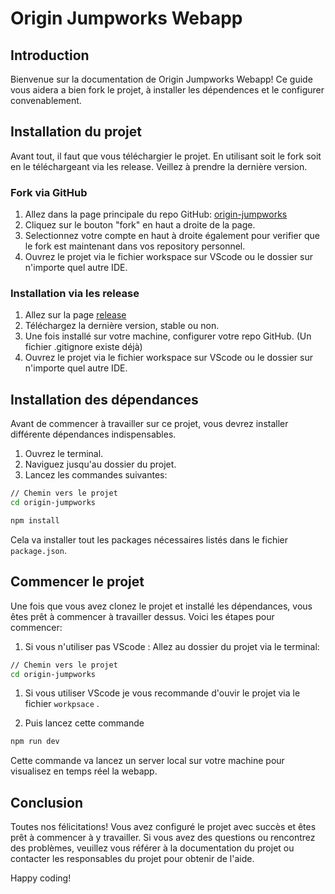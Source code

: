 # Origin Jumpworks Webapp

## Introduction

Bienvenue sur la documentation de Origin Jumpworks Webapp! Ce guide vous aidera a bien fork le projet, à installer les dépendences et le configurer convenablement.

## Installation du projet

Avant tout, il faut que vous téléchargier le projet. En utilisant soit le fork soit en le téléchargeant via les release. Veillez à prendre la dernière version.

### Fork via GitHub

1. Allez dans la page principale du repo GitHub: [origin-jumpworks](https://github.com/deavetheferret/origin-jumpworks)
2. Cliquez sur le bouton "fork" en haut a droite de la page.
3. Selectionnez votre compte en haut à droite également pour verifier que le fork est maintenant dans vos repository personnel.
4. Ouvrez le projet via le fichier workspace sur VScode ou le dossier sur n'importe quel autre IDE.

### Installation via les release

1. Allez sur la page [release](https://github.com/deavetheferret/origin-jumpworks/releases)
2. Téléchargez la dernière version, stable ou non.
3. Une fois installé sur votre machine, configurer votre repo GitHub. (Un fichier .gitignore existe déjà)
4. Ouvrez le projet via le fichier workspace sur VScode ou le dossier sur n'importe quel autre IDE.

## Installation des dépendances

Avant de commencer à travailler sur ce projet, vous devrez installer différente dépendances indispensables.

1. Ouvrez le terminal.
2. Naviguez jusqu'au dossier du projet.
3. Lancez les commandes suivantes:

```zsh
// Chemin vers le projet
cd origin-jumpworks
```

```zsh
npm install
```

Cela va installer tout les packages nécessaires listés dans le fichier `package.json`.

## Commencer le projet

Une fois que vous avez clonez le projet et installé les dépendances, vous êtes prêt à commencer à travailler dessus. Voici les étapes pour commencer:

1. Si vous n'utiliser pas VScode : Allez au dossier du projet via le terminal:

```zsh
// Chemin vers le projet
cd origin-jumpworks
```

1. Si vous utiliser VScode je vous recommande d'ouvir le projet via le fichier `workpsace` .

2. Puis lancez cette commande

```zsh
npm run dev
```

Cette commande va lancez un server local sur votre machine pour visualisez en temps réel la webapp.

## Conclusion

Toutes nos félicitations! Vous avez configuré le projet avec succès et êtes prêt à commencer à y travailler. Si vous avez des questions ou rencontrez des problèmes, veuillez vous référer à la documentation du projet ou contacter les responsables du projet pour obtenir de l'aide.

Happy coding!
